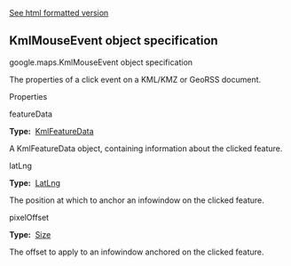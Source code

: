 [See html formatted version](https://huasofoundries.github.io/google-maps-documentation/KmlMouseEvent.html)


KmlMouseEvent object specification
----------------------------------

google.maps.KmlMouseEvent object specification

The properties of a click event on a KML/KMZ or GeoRSS document.

Properties

featureData

**Type:**  [KmlFeatureData](https://github.com/amenadiel/google-maps-documentation/blob/master/docs/KmlFeatureData.md)

A KmlFeatureData object, containing information about the clicked feature.

latLng

**Type:**  [LatLng](https://github.com/amenadiel/google-maps-documentation/blob/master/docs/LatLng.md)

The position at which to anchor an infowindow on the clicked feature.

pixelOffset

**Type:**  [Size](https://github.com/amenadiel/google-maps-documentation/blob/master/docs/Size.md)

The offset to apply to an infowindow anchored on the clicked feature.